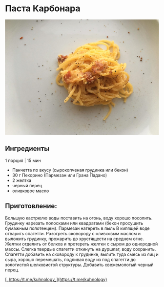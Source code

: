 # Паста Карбонара

![!\[\]\(https://s-media-cache-ak0.pinimg.com/564x/a2/9a/bb/a29abb76649eb3a42d1e4eca4be759ea.jpg\)](../../pics/f2bd4be4-20c8-4b31-9f50-79eca8ffb242.jpg)

## Ингредиенты

1 порция \| 15 мин

* Панчетта по вкусу \(сырокопченая грудинка или бекон\)
* 30 г Пекорино \(Пармезан или Грана Падано\)
* 2 желтка
* черный перец
* оливковое масло

## Приготовление:

Большую кастрюлю воды поставить на огонь, воду хорошо посолить. Грудинку нарезать полосками или квадратами \(бекон просушить бумажным полотенцем\). Пармезан натереть в пыль В кипящей воде отварить спагетти. Разогреть сковороду с оливковым маслом и выложить грудинку, прожарить до хрустящести на среднем огне. Желтки отделить от белков и протереть желтки с сыром до однородной массы. Слегка твердые спагетти откинуть на дуршлаг, воду сохранить. Спагетти добавить на сковороду к грудинке, вылить туда смесь из яиц и сыра, хорошо перемешать, подливая воду из под спагетти до золотистой шелковистой структуры. Добавить свежемолотый черный перец.

[_https://t.me/kuhnology_](https://t.me/kuhnology)

